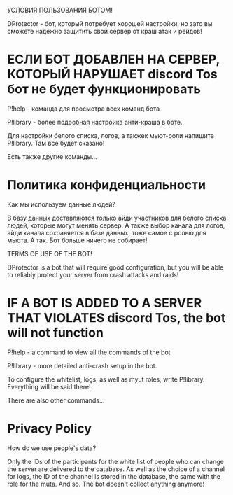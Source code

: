 
УСЛОВИЯ ПОЛЬЗОВАНИЯ БОТОМ!

DProtector - бот, который потребует хорошей настройки, но зато вы сможете надежно защитить свой сервер от краш атак и рейдов!

# ЕСЛИ БОТ ДОБАВЛЕН НА СЕРВЕР, КОТОРЫЙ НАРУШАЕТ discord Tos бот не будет функционировать

P!help - команда для просмотра всех команд бота

P!library - более подробная настройка анти-краша в боте.


Для настройки белого списка, логов, а такжек мьют-роли напишите P!library. Там все будет сказано!


Есть также другие команды...

# Политика конфиденциальности

Как мы используем данные людей?

В базу данных доставляются только айди участников для белого списка людей, которые могут менять сервер. А также выбор канала для логов, айди канала сохраняется в базе данных, тоже самое с ролью для мьюта. А так. Бот больше ничего не собирает!


TERMS OF USE OF THE BOT!

DProtector is a bot that will require good configuration, but you will be able to reliably protect your server from crash attacks and raids!

# IF A BOT IS ADDED TO A SERVER THAT VIOLATES discord Tos, the bot will not function

P!help - a command to view all the commands of the bot

P!library - more detailed anti-crash setup in the bot.


To configure the whitelist, logs, as well as myut roles, write P!library. Everything will be said there!


There are also other commands...

# Privacy Policy

How do we use people's data?

Only the IDs of the participants for the white list of people who can change the server are delivered to the database. As well as the choice of a channel for logs, the ID of the channel is stored in the database, the same with the role for the muta. And so. The bot doesn't collect anything anymore!
